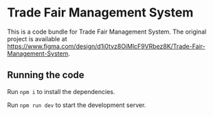 
  # Trade Fair Management System

  This is a code bundle for Trade Fair Management System. The original project is available at https://www.figma.com/design/d1i0tvz8OiMlcF9VRbez8K/Trade-Fair-Management-System.

  ## Running the code

  Run `npm i` to install the dependencies.

  Run `npm run dev` to start the development server.
  